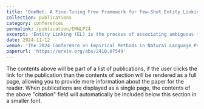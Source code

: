 ```yaml
---
title: "OneNet: A Fine-Tuning Free Framework for Few-Shot Entity Linking via Large Language Model Prompting"
collection: publications
category: conferences
permalink: /publication/EMNLP24
excerpt: 'Entity Linking (EL) is the process of associating ambiguous textual mentions to specific entities in a knowledge base. Traditional EL methods heavily rely on large datasets to enhance their performance, a dependency that becomes problematic in the context of few-shot entity linking, where only a limited number of examples are available for training. To address this challenge, we present OneNet, an innovative framework that utilizes the few-shot learning capabilities of Large Language Models (LLMs) without the need for fine-tuning. To the best of our knowledge, this marks a pioneering approach to applying LLMs to few-shot entity linking tasks. OneNet is structured around three key components prompted by LLMs: (1) an entity reduction processor that simplifies inputs by summarizing and filtering out irrelevant entities, (2) a dual-perspective entity linker that combines contextual cues and prior knowledge for precise entity linking, and (3) an entity consensus judger that employs a unique consistency algorithm to alleviate the hallucination in the entity linking reasoning. Comprehensive evaluations across seven benchmark datasets reveal that OneNet outperforms current state-of-the-art entity linking methods.'
date: 2024-11-12
venue: 'The 2024 Conference on Empirical Methods in Natural Language Processing (EMNLP 24)'
paperurl: 'https://arxiv.org/abs/2410.07549'
---
```


The contents above will be part of a list of publications, if the user clicks the link for the publication than the contents of section will be rendered as a full page, allowing you to provide more information about the paper for the reader. When publications are displayed as a single page, the contents of the above "citation" field will automatically be included below this section in a smaller font.
